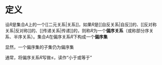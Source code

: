 # 定义

设$R$是集合$A$上的一个[[二元关系|关系]]，如果$R$是[[自反关系|自反]]的、[[反对称关系|反对称]]的、[[传递关系|传递]]的，则称$R$为一个**偏序关系**（或称部分序关系、半序关系）。集合$A$在偏序关系$R$下构成一个**偏序集**

显然，一个偏序集的子集仍为偏序集

通常，将偏序关系$R$写做$\le$，读作“小于或等于”